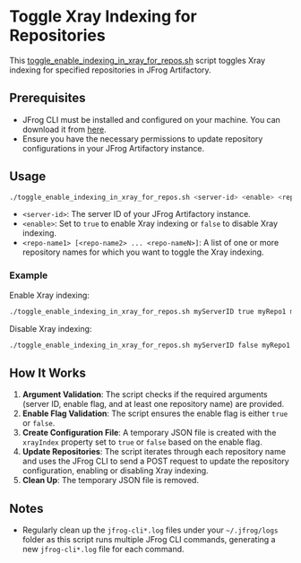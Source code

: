 # Toggle Xray Indexing for Repositories

This [toggle_enable_indexing_in_xray_for_repos.sh](toggle_enable_indexing_in_xray_for_repos.sh) script toggles Xray indexing for specified repositories in JFrog Artifactory.

## Prerequisites

- JFrog CLI must be installed and configured on your machine. You can download it from [here](https://jfrog.com/getcli/).
- Ensure you have the necessary permissions to update repository configurations in your JFrog Artifactory instance.

## Usage

```bash
./toggle_enable_indexing_in_xray_for_repos.sh <server-id> <enable> <repo-name1> [<repo-name2> ... <repo-nameN>]
```

- `<server-id>`: The server ID of your JFrog Artifactory instance.
- `<enable>`: Set to `true` to enable Xray indexing or `false` to disable Xray indexing.
- `<repo-name1> [<repo-name2> ... <repo-nameN>]`: A list of one or more repository names for which you want to toggle the Xray indexing.

### Example

Enable Xray indexing:
```bash
./toggle_enable_indexing_in_xray_for_repos.sh myServerID true myRepo1 myRepo2 myRepo3
```

Disable Xray indexing:
```bash
./toggle_enable_indexing_in_xray_for_repos.sh myServerID false myRepo1 myRepo2 myRepo3
```

## How It Works

1. **Argument Validation**: The script checks if the required arguments (server ID, enable flag, and at least one repository name) are provided.
2. **Enable Flag Validation**: The script ensures the enable flag is either `true` or `false`.
3. **Create Configuration File**: A temporary JSON file is created with the `xrayIndex` property set to `true` or `false` based on the enable flag.
4. **Update Repositories**: The script iterates through each repository name and uses the JFrog CLI to send a POST request to update the repository configuration, enabling or disabling Xray indexing.
5. **Clean Up**: The temporary JSON file is removed.

## Notes

- Regularly clean up the `jfrog-cli*.log` files under your `~/.jfrog/logs` folder as this script runs multiple JFrog CLI commands, generating a new `jfrog-cli*.log` file for each command.
